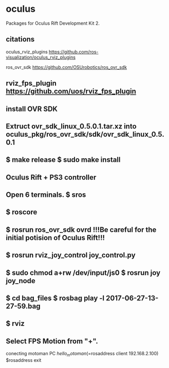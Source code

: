 # oculus
Packages for Oculus Rift Development Kit 2.



citations
----------------
oculus_rviz_plugins
https://github.com/ros-visualization/oculus_rviz_plugins

ros_ovr_sdk
https://github.com/OSUrobotics/ros_ovr_sdk

rviz_fps_plugin
https://github.com/uos/rviz_fps_plugin
----------------

install OVR SDK
---
Extruct ovr_sdk_linux_0.5.0.1.tar.xz into 
oculus_pkg/ros_ovr_sdk/sdk/ovr_sdk_linux_0.5.0.1
---
$ make release
$ sudo make install
---

Oculus Rift + PS3 controller
----
Open 6 terminals.
$ sros
----
$ roscore
----
$ rosrun ros_ovr_sdk ovrd
!!!Be careful for the initial potision of Oculus Rift!!!
----
$ rosrun rviz_joy_control joy_control.py 
----
$ sudo chmod a+rw /dev/input/js0
$ rosrun joy joy_node
----
$ cd bag_files
$ rosbag play -l 2017-06-27-13-27-59.bag
----
$ rviz
----
Select FPS Motion from "+".
----

conecting motoman PC
$hello_motoman
(=$rosaddress client 192.168.2.100)
$rosaddress exit
